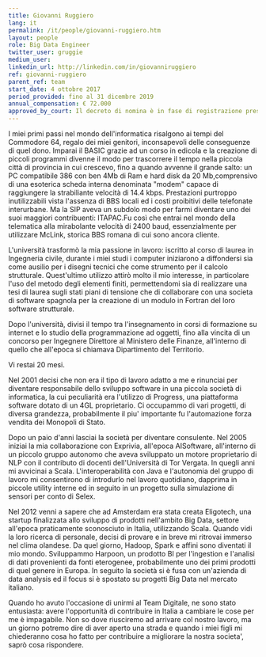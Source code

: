 ```yaml
---
title: Giovanni Ruggiero
lang: it
permalink: /it/people/giovanni-ruggiero.htm
layout: people
role: Big Data Engineer
twitter_user: gruggie
medium_user:
linkedin_url: http://linkedin.com/in/giovanniruggiero
ref: giovanni-ruggiero
parent_ref: team
start_date: 4 ottobre 2017
period_provided: fino al 31 dicembre 2019
annual_compensation: € 72.000
approved_by_court: Il decreto di nomina è in fase di registrazione presso la Corte dei Conti
---
```


I miei primi passi nel mondo dell'informatica risalgono ai tempi del Commodore 64, regalo dei miei genitori, inconsapevoli
delle conseguenze di quel dono. Imparai il BASIC grazie ad un corso in edicola e la creazione di piccoli programmi divenne
il modo per trascorrere il tempo nella piccola città di provincia in cui crescevo,
fino a quando avvenne il grande salto: un PC compatibile 386 con ben 4Mb di Ram e hard disk da 20 Mb,comprensivo di una esoterica scheda
interna denominata "modem" capace di raggiungere la strabiliante velocità di 14.4 kbps.
Prestazioni purtroppo inutilizzabili vista l'assenza di BBS locali ed i costi proibitivi delle telefonate interurbane.
Ma la SIP aveva un subdolo modo per farmi diventare uno dei suoi maggiori contribuenti: ITAPAC.Fu così che entrai nel mondo della telematica alla mirabolante velocità di 2400 baud, essenzialmente per utilizzare McLink, storica BBS romana di cui sono ancora cliente.

L'università trasformò la mia passione in lavoro: iscritto al corso di laurea in Ingegneria civile,
durante i miei studi i computer iniziarono a diffondersi sia come ausilio per i disegni tecnici che come strumento per il calcolo strutturale.
Quest'ultimo utilizzo attirò molto il mio interesse, in particolare l'uso del metodo degli elementi finiti,
permettendomi sia di realizzare una tesi di laurea sugli stati piani di tensione che di collaborare
con una societa di software spagnola per la creazione di un modulo in Fortran del loro software strutturale.

Dopo l'università, divisi il tempo tra l'insegnamento in corsi di formazione su internet e lo studio
della programmazione ad oggetti, fino alla vincita di un concorso per Ingegnere Direttore al Ministero delle Finanze,
all'interno di quello che all'epoca si chiamava Dipartimento del Territorio.

Vi restai 20 mesi.

Nel 2001 decisi che non era il tipo di lavoro adatto a me e rinunciai per diventare
responsabile dello sviluppo software in una piccola società di informatica, la cui peculiarità era
l'utilizzo di Progress, una piattaforma software dotato di un 4GL proprietario.
Ci occupammo di vari progetti, di diversa grandezza, probabilmente il piu' importante fu l'automazione forza
vendita dei Monopoli di Stato.

Dopo un paio d'anni lasciai la società per diventare consulente. Nel 2005 iniziai la mia collaborazione con Exprivia, all'epoca AISoftware, all'interno di un piccolo gruppo autonomo
che aveva sviluppato un motore proprietario di NLP con il contributo di docenti dell'Università di Tor Vergata.
In quegli anni mi avvicinai a Scala. L'interoperabilità con Java e l'autonomia del gruppo di lavoro mi consentirono di introdurlo nel lavoro quotidiano, dapprima in piccole utility interne ed in seguito in un progetto sulla simulazione di sensori per conto di Selex.

Nel 2012 venni a sapere che ad Amsterdam era stata creata Eligotech, una startup finalizzata allo sviluppo di prodotti nell'ambito Big Data,
settore all'epoca praticamente sconosciuto in Italia, utilizzando Scala.
Quando vidi la loro ricerca di personale, decisi di provare e in breve mi ritrovai immerso nel clima olandese.
Da quel giorno, Hadoop, Spark e affini sono diventati il mio mondo. Sviluppammo Harpoon, un prodotto BI
per l'ingestion e l'analisi di dati provenienti da fonti eterogenee, probabilmente uno dei primi prodotti
di quel genere in Europa. In seguito la società si è fusa con un'azienda di data analysis ed il focus si è spostato
su progetti Big Data nel mercato italiano.

Quando ho avuto l'occasione di unirmi al Team Digitale, ne sono stato entusiasta: avere l'opportunità di contribuire in Italia a cambiare le cose per me è impagabile. Non so dove riusciremo ad arrivare col nostro lavoro, ma un giorno potremo dire di aver aperto una strada e quando i miei figli mi chiederanno cosa ho fatto per contribuire a migliorare la nostra societa', saprò cosa rispondere.
